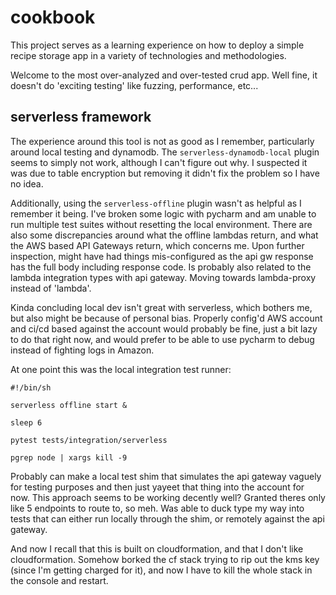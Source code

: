 # cookbook

This project serves as a learning experience on how to deploy a simple recipe storage app in a variety of technologies and methodologies.

Welcome to the most over-analyzed and over-tested crud app. Well fine, it doesn't do 'exciting testing' like fuzzing, performance, etc...

## serverless framework

The experience around this tool is not as good as I remember, particularly around local testing and dynamodb. The `serverless-dynamodb-local` plugin seems to simply not work, although I can't figure out why. I suspected it was due to table encryption but removing it didn't fix the problem so I have no idea.

Additionally, using the `serverless-offline` plugin wasn't as helpful as I remember it being. I've broken some logic with pycharm and am unable to run multiple test suites without resetting the local environment. There are also some discrepancies around what the offline lambdas return, and what the AWS based API Gateways return, which concerns me. Upon further inspection, might have had things mis-configured as the api gw response has the full body including response code. Is probably also related to the lambda integration types with api gateway. Moving towards lambda-proxy instead of 'lambda'.

Kinda concluding local dev isn't great with serverless, which bothers me, but also might be because of personal bias. Properly config'd AWS account and ci/cd based against the account would probably be fine, just a bit lazy to do that right now, and would prefer to be able to use pycharm to debug instead of fighting logs in Amazon.

At one point this was the local integration test runner:

```
#!/bin/sh

serverless offline start &

sleep 6

pytest tests/integration/serverless

pgrep node | xargs kill -9
```

Probably can make a local test shim that simulates the api gateway vaguely for testing purposes and then just yayeet that thing into the account for now. This approach seems to be working decently well? Granted theres only like 5 endpoints to route to, so meh. Was able to duck type my way into tests that can either run locally through the shim, or remotely against the api gateway.

And now I recall that this is built on cloudformation, and that I don't like cloudformation. Somehow borked the cf stack trying to rip out the kms key (since I'm getting charged for it), and now I have to kill the whole stack in the console and restart.